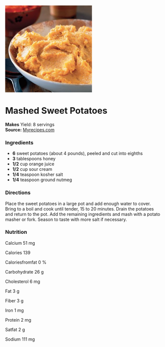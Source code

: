 [![](./images/849c79ac-1470-4608-91e4-d8756261a5be.jpg)](http://cdn-image.myrecipes.com/sites/default/files/styles/300x300/public/image/recipes/rs/2001/sweet-potatoes-rs-524071-x.jpg?itok=RgltmIPf)

#  Mashed Sweet Potatoes


**Makes** Yield: 8 servings  
**Source:** [Myrecipes.com](http://www.myrecipes.com/recipe/mashed-sweet-potatoes-0)

###  Ingredients

  *  **6** sweet potatoes (about 4 pounds), peeled and cut into eighths
  *   **3** tablespoons honey
  *   **1/2** cup orange juice
  *   **1/2** cup sour cream
  *   **1/4** teaspoon kosher salt
  *   **1/4** teaspoon ground nutmeg

###  Directions

Place the sweet potatoes in a large pot and add enough water to cover. Bring
to a boil and cook until tender, 15 to 20 minutes. Drain the potatoes and
return to the pot. Add the remaining ingredients and mash with a potato masher
or fork. Season to taste with more salt if necessary.

###  Nutrition

Calcium 51 mg

Calories 139

Caloriesfromfat 0 %

Carbohydrate 26 g

Cholesterol 6 mg

Fat 3 g

Fiber 3 g

Iron 1 mg

Protein 2 mg

Satfat 2 g

Sodium 111 mg

